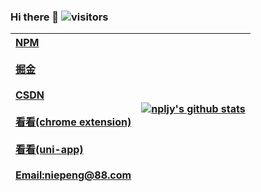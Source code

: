 ### Hi there 👋 ![visitors](https://visitor-badge.glitch.me/badge?page_id=npljy.npljy)
|[ NPM ](https://www.npmjs.com/~niepeng?utm_source=github)<br><br>[掘金](https://juejin.cn/user/553809592198392?utm_source=xuehuayu.cn)<br><br>[CSDN](https://blog.csdn.net/u010762099?utm_source=xuehuayu.cn)<br><br>[看看(chrome extension)](https://chrome.google.com/webstore/detail/%E7%9C%8B%E7%9C%8B/pegiockicjmdnkjbnppeeakeogdkegac?hl=zh-CN&authuser=0)<br><br>[看看(uni-app)](https://laonongmin.online/)<br><br>[Email:niepeng@88.com](mailto:niepeng@88.com)|[![npljy's github stats](https://github-readme-stats.vercel.app/api?username=npljy)](https://github.com/npljy)|
|:--|--|
